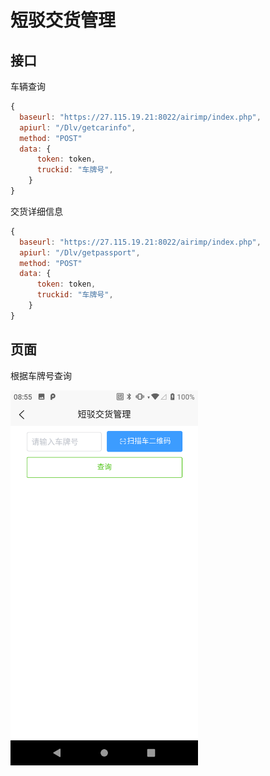 # 短驳交货管理

## 接口

车辆查询

```javascript
{
  baseurl: "https://27.115.19.21:8022/airimp/index.php",
  apiurl: "/Dlv/getcarinfo",
  method: "POST"
  data: {
      token: token,
      truckid: "车牌号",
    }
}

```

交货详细信息

```javascript
{
  baseurl: "https://27.115.19.21:8022/airimp/index.php",
  apiurl: "/Dlv/getpassport",
  method: "POST"
  data: {
      token: token,
      truckid: "车牌号",
    }
}
```

## 页面

根据车牌号查询

<img src="/public/allocate/transaction.png" width="300"/>